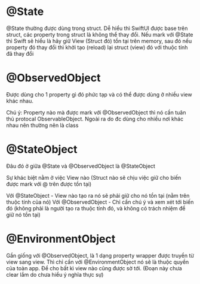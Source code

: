 #  @State

@State thường được dùng trong struct. Dễ hiểu thì SwiftUI được base trên struct, các property trong struct là không thể thay đổi. Nếu mark với @State thì Swift sẽ hiểu là hãy giữ View (Struct đó) tồn tại trên memory, sau đó nếu property đó thay đổi thì khởi tạo (reload) lại struct (view) đó với thuộc tính đã thay đổi

# @ObservedObject

Được dùng cho 1 property gì đó phức tạp và có thể được dùng ở nhiều view khác nhau. 

Chú ý: Property nào mà được mark với @ObservedObject thì nó cần tuân thủ protocal ObservableObject.
Ngoài ra do đc dùng cho nhiều nơi khác nhau nên thường nên là class

# @StateObject

Đâu đó ở giữa @State và @ObservedObject là @StateObject

Sự khác biệt nằm ở việc View nào (Struct nào sẽ chịu việc giữ cho biến được mark với @ trên được tồn tại)

Với @StateObject - View nào tạo ra nó sẽ phải giữ cho nó tồn tại (nằm trên thuộc tính của nó)
Với @ObservedObject - Chỉ cần chú ý và xem xét tới biến đó (không phải là người tạo ra thuộc tính đó, và không có trách nhiệm để giữ nó tồn tại)

# @EnvironmentObject

Gần giống với @ObservedObject, là 1 dạng property wrapper được truyền từ view sang view. Thì chỉ cần với @EnvironmentObject nó sẽ là thuộc quyền của toàn app. Để cho bất kì view nào cũng được sờ tới.
(Đoạn này chưa clear lắm do chưa hiểu ý nghĩa thực sự)
